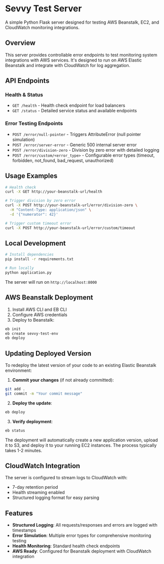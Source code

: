 # Sevvy Test Server

A simple Python Flask server designed for testing AWS Beanstalk, EC2, and CloudWatch monitoring integrations.

## Overview

This server provides controllable error endpoints to test monitoring system integrations with AWS services. It's designed to run on AWS Elastic Beanstalk and integrate with CloudWatch for log aggregation.

## API Endpoints

### Health & Status
- `GET /health` - Health check endpoint for load balancers
- `GET /status` - Detailed service status and available endpoints

### Error Testing Endpoints
- `POST /error/null-pointer` - Triggers AttributeError (null pointer simulation)
- `POST /error/server-error` - Generic 500 internal server error
- `POST /error/division-zero` - Division by zero error with detailed logging
- `POST /error/custom/<error_type>` - Configurable error types (timeout, forbidden, not_found, bad_request, unauthorized)

## Usage Examples

```bash
# Health check
curl -X GET http://your-beanstalk-url/health

# Trigger division by zero error
curl -X POST http://your-beanstalk-url/error/division-zero \
  -H "Content-Type: application/json" \
  -d '{"numerator": 42}'

# Trigger custom timeout error
curl -X POST http://your-beanstalk-url/error/custom/timeout
```

## Local Development

```bash
# Install dependencies
pip install -r requirements.txt

# Run locally
python application.py
```

The server will run on `http://localhost:8000`

## AWS Beanstalk Deployment

1. Install AWS CLI and EB CLI
2. Configure AWS credentials
3. Deploy to Beanstalk:

```bash
eb init
eb create sevvy-test-env
eb deploy
```

## Updating Deployed Version

To redeploy the latest version of your code to an existing Elastic Beanstalk environment:

1. **Commit your changes** (if not already committed):
```bash
git add .
git commit -m "Your commit message"
```

2. **Deploy the update**:
```bash
eb deploy
```

3. **Verify deployment**:
```bash
eb status
```

The deployment will automatically create a new application version, upload it to S3, and deploy it to your running EC2 instances. The process typically takes 1-2 minutes.

## CloudWatch Integration

The server is configured to stream logs to CloudWatch with:
- 7-day retention period
- Health streaming enabled
- Structured logging format for easy parsing

## Features

- **Structured Logging**: All requests/responses and errors are logged with timestamps
- **Error Simulation**: Multiple error types for comprehensive monitoring testing
- **Health Monitoring**: Standard health check endpoints
- **AWS Ready**: Configured for Beanstalk deployment with CloudWatch integration